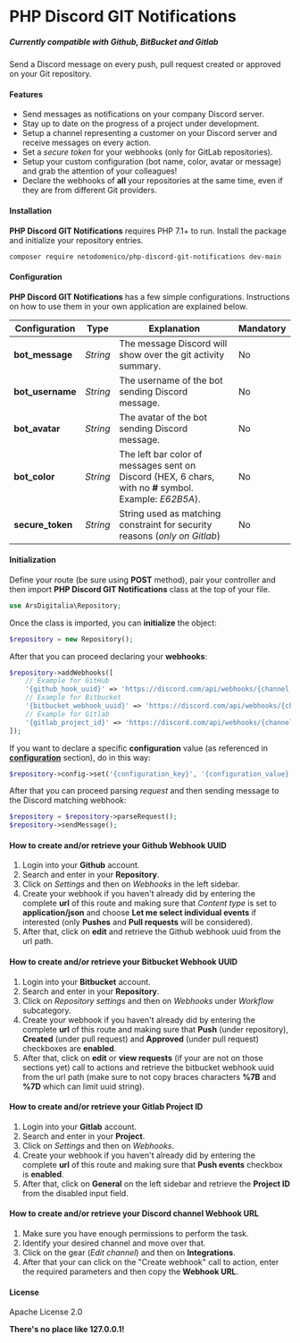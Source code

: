 # PHP Discord GIT Notifications
##### *Currently compatible with Github, BitBucket and Gitlab*

Send a Discord message on every push, pull request created or approved on your Git repository.

#### Features

- Send messages as notifications on your company Discord server.
- Stay up to date on the progress of a project under development.
- Setup a channel representing a customer on your Discord server and receive messages on every action.
- Set a *secure token* for your webhooks (only for GitLab repositories).
- Setup your custom configuration (bot name, color, avatar or message) and grab the attention of your colleagues!
- Declare the webhooks of **all** your repositories at the same time, even if they are from different Git providers.

#### Installation

**PHP Discord GIT Notifications** requires PHP 7.1+ to run.
Install the package and initialize your repository entries.

```sh
composer require netodomenico/php-discord-git-notifications dev-main
```

#### Configuration

**PHP Discord GIT Notifications** has a few simple configurations.
Instructions on how to use them in your own application are explained below.

| Configuration | Type | Explanation | Mandatory
| ------------- | ---- | ----------- | -------  |
| **bot_message** | *String* | The message Discord will show over the git activity summary. | No
| **bot_username** | *String* | The username of the bot sending Discord message. | No
| **bot_avatar** | *String* | The avatar of the bot sending Discord message. | No
| **bot_color** | *String* | The left bar color of messages sent on Discord (HEX, 6 chars, with no **#** symbol. Example: *E62B5A*). | No
| **secure_token** | *String* | String used as matching constraint for security reasons (*only on Gitlab*) | No

#### Initialization

Define your route (be sure using **POST** method), pair your controller and then import **PHP Discord GIT Notifications** class at the top of your file.

```php
use ArsDigitalia\Repository;
```

Once the class is imported, you can **initialize** the object:

```php
$repository = new Repository();
```

After that you can proceed declaring your **webhooks**:

```php
$repository->addWebhooks([
    // Example for GitHub
    '{github_hook_uuid}' => 'https://discord.com/api/webhooks/{channel_id}/{webhook_id}',
    // Example for Bitbucket
    '{bitbucket_webhook_uuid}' => 'https://discord.com/api/webhooks/{channel_id}/{webhook_id}',
    // Example for Gitlab
    '{gitlab_project_id}' => 'https://discord.com/api/webhooks/{channel_id}/{webhook_id}',
]);
```

If you want to declare a specific **configuration** value (as referenced in [**configuration**](#configuration) section), do in this way:

```php
$repository->config->set('{configuration_key}', '{configuration_value}');
```

After that you can proceed parsing *request* and then sending message to the Discord matching webhook:

```php
$repository = $repository->parseRequest();
$repository->sendMessage();
```

#### How to create and/or retrieve your Github Webhook UUID
1. Login into your **Github** account.
2. Search and enter in your **Repository**.
3. Click on *Settings* and then on *Webhooks* in the left sidebar.
4. Create your webhook if you haven't already did by entering the complete **url** of this route and making sure that *Content type* is set to **application/json** and choose **Let me select individual events** if interested (only **Pushes** and **Pull requests** will be considered).
5. After that, click on **edit** and retrieve the Github webhook uuid from the url path.


#### How to create and/or retrieve your Bitbucket Webhook UUID
1. Login into your **Bitbucket** account.
2. Search and enter in your **Repository**.
3. Click on *Repository settings* and then on *Webhooks* under *Workflow* subcategory.
4. Create your webhook if you haven't already did by entering the complete **url** of this route and making sure that **Push** (under repository), **Created** (under pull request) and **Approved** (under pull request) checkboxes are **enabled**.
5. After that, click on **edit** or **view requests** (if your are not on those sections yet) call to actions and retrieve the bitbucket webhook uuid from the url path (make sure to not copy braces characters **%7B** and **%7D** which can limit uuid string).

#### How to create and/or retrieve your Gitlab Project ID
1. Login into your **Gitlab** account.
2. Search and enter in your **Project**.
3. Click on *Settings* and then on *Webhooks*.
4. Create your webhook if you haven't already did by entering the complete **url** of this route and making sure that **Push events** checkbox is **enabled**.
5. After that, click on **General** on the left sidebar and retrieve the **Project ID** from the disabled input field.


#### How to create and/or retrieve your Discord channel Webhook URL
1. Make sure you have enough permissions to perform the task.
2. Identify your desired channel and move over that.
3. Click on the gear (*Edit channel*) and then on **Integrations**.
4. After that your can click on the "Create webhook" call to action, enter the required parameters and then copy the **Webhook URL**.


#### License

Apache License 2.0


**There's no place like 127.0.0.1!**

